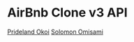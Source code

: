 # AirBnb Clone v3 API
[Prideland Okoi](https://twitter.com/pridemyhero)
[Solomon Omisami](https://twitter.com/solex_great)
